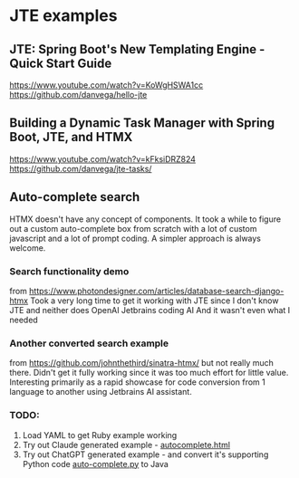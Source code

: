 # JTE examples
## JTE: Spring Boot's New Templating Engine - Quick Start Guide
https://www.youtube.com/watch?v=KoWgHSWA1cc
https://github.com/danvega/hello-jte

## Building a Dynamic Task Manager with Spring Boot, JTE, and HTMX
https://www.youtube.com/watch?v=kFksiDRZ824
https://github.com/danvega/jte-tasks/

## Auto-complete search
HTMX doesn't have any concept of components. It took a while to figure out a custom auto-complete box from scratch with a lot of custom javascript and a lot of prompt coding. A simpler approach is always welcome.

### Search functionality demo 
from https://www.photondesigner.com/articles/database-search-django-htmx
Took a very long time to get it working with JTE since I don't know JTE and neither does OpenAI Jetbrains coding AI
And it wasn't even what I needed

### Another converted search example 
from https://github.com/johnthethird/sinatra-htmx/ but not really much there. Didn't get it fully working since it was too much effort for little value. Interesting primarily as a rapid showcase for code conversion from 1 language to another using Jetbrains AI assistant.

### TODO: 
1. Load YAML to get Ruby example working
2. Try out Claude generated example - [autocomplete.html](src/main/resources/templates/autocomplete.html)
3. Try out ChatGPT generated example - [](src/main/resources/templates/auto-complete.html) and convert it's supporting Python code [auto-complete.py](src/main/resources/templates/auto-complete.py) to Java

